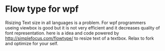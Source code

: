 Flow type for wpf
==============
Risizing Text size in all languages is a problem. For wpf programmers useing viewbox is good but it
is not very efficient and it decreases quality of font representation.
here is a idea and code powered by http://simplefocus.com/flowtype/ to resize text of a textbox.
Relax to fork and optimize for your self.
